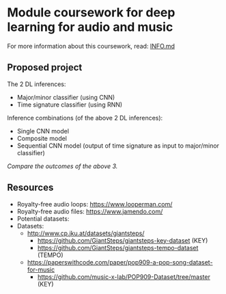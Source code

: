 # Module coursework for deep learning for audio and music

For more information about this coursework, read: [INFO.md](https://github.com/pranigopu/deepLearning--for--audio-music/blob/4e33739eea581d1f131ba4cc03d926456157d027/coursework/INFO.md)

## Proposed project

The 2 DL inferences:

- Major/minor classifier (using CNN)
- Time signature classifier (using RNN)

Inference combinations (of the above 2 DL inferences):

- Single CNN model
- Composite model
- Sequential CNN model (output of time signature as input to major/minor classifier)

_Compare the outcomes of the above 3._

## Resources

- Royalty-free audio loops: https://www.looperman.com/
- Royalty-free audio files: https://www.jamendo.com/
- Potential datasets:
- Datasets:
    - http://www.cp.jku.at/datasets/giantsteps/
        - https://github.com/GiantSteps/giantsteps-key-dataset (KEY)
        - https://github.com/GiantSteps/giantsteps-tempo-dataset (TEMPO)
    - https://paperswithcode.com/paper/pop909-a-pop-song-dataset-for-music
        - https://github.com/music-x-lab/POP909-Dataset/tree/master (KEY)
